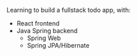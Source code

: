 Learning to build a fullstack todo app, with:

- React frontend
- Java Spring backend
    - Spring Web
    - Spring JPA/Hibernate
